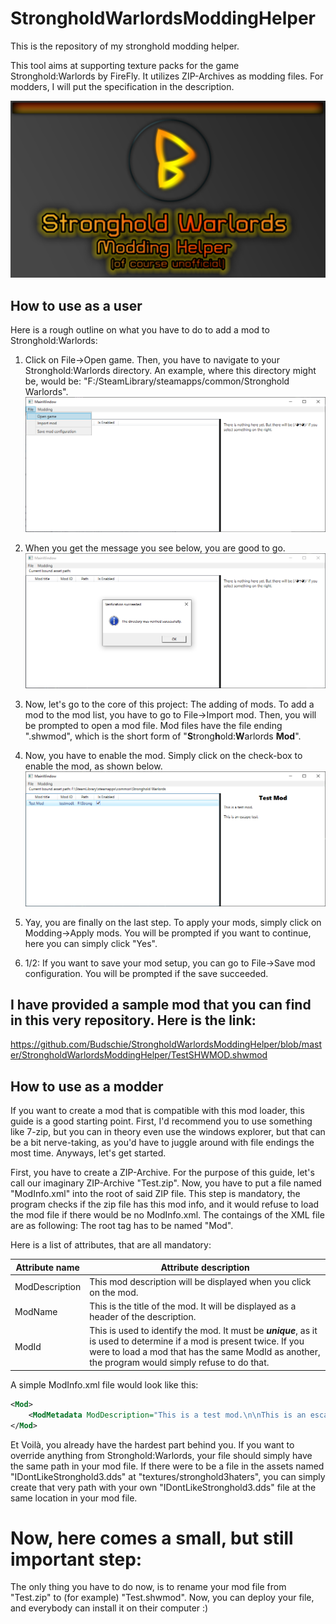# StrongholdWarlordsModdingHelper
This is the repository of my stronghold modding helper.

This tool aims at supporting texture packs for the game Stronghold:Warlords by FireFly.
It utilizes ZIP-Archives as modding files. For modders, I will put the specification in the description.

![Logo](https://raw.githubusercontent.com/Budschie/StrongholdWarlordsModdingHelper/master/StrongholdWarlordsModdingHelper/Images/BudschieModdingTool.png)

## How to use as a user
Here is a rough outline on what you have to do to add a mod to Stronghold:Warlords:
1. Click on File->Open game. Then, you have to navigate to your Stronghold:Warlords directory. An example, where this directory might be, would be:
   "F:/SteamLibrary/steamapps/common/Stronghold Warlords".
   ![File->Open](https://raw.githubusercontent.com/Budschie/StrongholdWarlordsModdingHelper/master/StrongholdWarlordsModdingHelper/Images/OpenImage.png)

2. When you get the message you see below, you are good to go.
   ![The directory was verified successfully.](https://raw.githubusercontent.com/Budschie/StrongholdWarlordsModdingHelper/master/StrongholdWarlordsModdingHelper/Images/SuccessfullyOpened.png)
3. Now, let's go to the core of this project: The adding of mods. To add a mod to the mod list, you have to
   go to File->Import mod. Then, you will be prompted to open a mod file. Mod files have the file ending ".shwmod",
   which is the short form of "**S**trong**h**old:**W**arlords **Mod**".

4. Now, you have to enable the mod. Simply click on the check-box to enable the mod, as shown below.
   ![Checkbox on Column "Is Enabled"](https://raw.githubusercontent.com/Budschie/StrongholdWarlordsModdingHelper/master/StrongholdWarlordsModdingHelper/Images/Checkbox.png)
   
5. Yay, you are finally on the last step. To apply your mods, simply click on Modding->Apply mods. You will be prompted if you
   want to continue, here you can simply click "Yes".
   
5. 1/2: If you want to save your mod setup, you can go to File->Save mod configuration. You will be prompted if the save succeeded.

## I have provided a sample mod that you can find in this very repository. Here is the link:
https://github.com/Budschie/StrongholdWarlordsModdingHelper/blob/master/StrongholdWarlordsModdingHelper/TestSHWMOD.shwmod

## How to use as a modder
If you want to create a mod that is compatible with this mod loader, this guide is a good starting point.
First, I'd recommend you to use something like 7-zip, but you can in theory even use the windows explorer, but
that can be a bit nerve-taking, as you'd have to juggle around with file endings the most time. Anyways, let's get started.

First, you have to create a ZIP-Archive. For the purpose of this guide, let's call our imaginary ZIP-Archive "Test.zip".
Now, you have to put a file named "ModInfo.xml" into the root of said ZIP file. This step is mandatory, the program checks
if the zip file has this mod info, and it would refuse to load the mod file if there would be no ModInfo.xml.
The contaings of the XML file are as following:
The root tag has to be named "Mod".

Here is a list of attributes, that are all mandatory:

Attribute name | Attribute description
-------------- | ----------------------
ModDescription | This mod description will be displayed when you click on the mod. 
ModName | This is the title of the mod. It will be displayed as a header of the description.
ModId | This is used to identify the mod. It must be ***unique***, as it is used to determine if a mod is present twice. If you were to load a mod that has the same ModId as another, the program would simply refuse to do that.

A simple ModInfo.xml file would look like this:
```XML
<Mod>
    <ModMetadata ModDescription="This is a test mod.\n\nThis is an escape test." ModName="Test Mod" ModId="testmodbudschie"/>
</Mod>
```
Et Voilà, you already have the hardest part behind you. If you want to override anything from Stronghold:Warlords, your file should simply have the same path in your mod file. If there were to be a file in the assets named "IDontLikeStronghold3.dds" at "textures/stronghold3haters", you can simply create that very path with your own "IDontLikeStronghold3.dds" file at the same location in your mod file.

# Now, here comes a small, but still important step:
The only thing you have to do now, is to rename your mod file from "Test.zip" to (for example) "Test.shwmod". Now, you can deploy your file, and everybody
can install it on their computer :)

